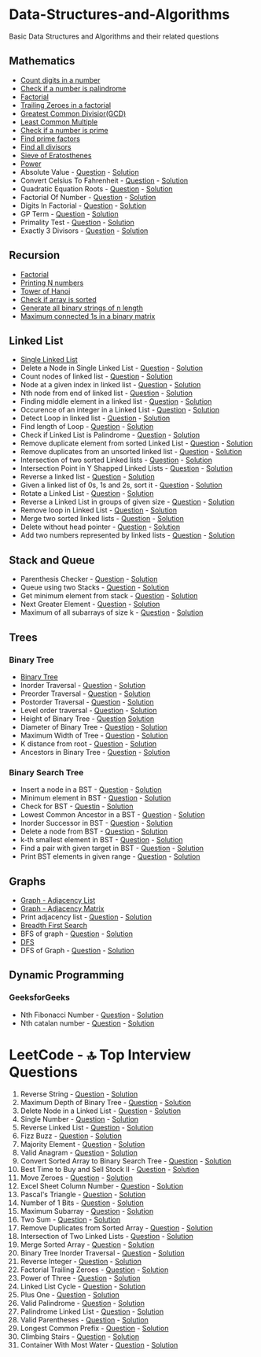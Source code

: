 # Data-Structures-and-Algorithms

Basic Data Structures and Algorithms and their related questions

## Mathematics

- [Count digits in a number](https://github.com/harshitbhat/Data-Structures-and-Algorithms/blob/master/000-Mathematics/001.countDigits.py)
- [Check if a number is palindrome](https://github.com/harshitbhat/Data-Structures-and-Algorithms/blob/master/000-Mathematics/002.palindrome.py)
- [Factorial](https://github.com/harshitbhat/Data-Structures-and-Algorithms/blob/master/000-Mathematics/003.factorial.py)
- [Trailing Zeroes in a factorial](https://github.com/harshitbhat/Data-Structures-and-Algorithms/blob/master/000-Mathematics/004.trailingZeros.py)
- [Greatest Common Divisior(GCD)](https://github.com/harshitbhat/Data-Structures-and-Algorithms/blob/master/000-Mathematics/005.gcd.py)
- [Least Common Multiple](https://github.com/harshitbhat/Data-Structures-and-Algorithms/blob/master/000-Mathematics/006.lcm.py)
- [Check if a number is prime](https://github.com/harshitbhat/Data-Structures-and-Algorithms/blob/master/000-Mathematics/007.checkPrimes.py)
- [Find prime factors](https://github.com/harshitbhat/Data-Structures-and-Algorithms/blob/master/000-Mathematics/008.primeFactors.py)
- [Find all divisors](https://github.com/harshitbhat/Data-Structures-and-Algorithms/blob/master/000-Mathematics/009.divisors.py)
- [Sieve of Eratosthenes](https://github.com/harshitbhat/Data-Structures-and-Algorithms/blob/master/000-Mathematics/010.sieveOfEratosthenes.py)
- [Power](https://github.com/harshitbhat/Data-Structures-and-Algorithms/blob/master/000-Mathematics/011.power.py)
- Absolute Value - [Question](https://practice.geeksforgeeks.org/problems/absolute-value/1) - [Solution](https://github.com/harshitbhat/Data-Structures-and-Algorithms/blob/master/000-Mathematics/012.absolute-value.py)
- Convert Celsius To Fahrenheit - [Question](https://practice.geeksforgeeks.org/problems/convert-celsius-to-fahrenheit/1/) - [Solution](https://github.com/harshitbhat/Data-Structures-and-Algorithms/blob/master/000-Mathematics/013.convert-celsius-to-fahrenheit.py)
- Quadratic Equation Roots - [Question](https://practice.geeksforgeeks.org/problems/quadratic-equation-roots/1) - [Solution](https://github.com/harshitbhat/Data-Structures-and-Algorithms/blob/master/000-Mathematics/014.quadratic-equation-roots.py)
- Factorial Of Number - [Question](https://practice.geeksforgeeks.org/problems/factorial-of-number/1) - [Solution](https://github.com/harshitbhat/Data-Structures-and-Algorithms/blob/master/000-Mathematics/015.factorial-of-number.py)
- Digits In Factorial - [Question](https://practice.geeksforgeeks.org/problems/digits-in-factorial/1) - [Solution](https://github.com/harshitbhat/Data-Structures-and-Algorithms/blob/master/000-Mathematics/016.digits-in-factorial.py)
- GP Term - [Question](https://practice.geeksforgeeks.org/problems/gp-term/1) - [Solution](https://github.com/harshitbhat/Data-Structures-and-Algorithms/blob/master/000-Mathematics/017.gp-term.py)
- Primality Test - [Question](https://practice.geeksforgeeks.org/problems/primality-test/1) - [Solution](https://github.com/harshitbhat/Data-Structures-and-Algorithms/blob/master/000-Mathematics/018.primality-test.py)
- Exactly 3 Divisors - [Question](https://practice.geeksforgeeks.org/problems/exactly-3-divisors/1) - [Solution](https://github.com/harshitbhat/Data-Structures-and-Algorithms/blob/master/000-Mathematics/019.exactly-3-divisors.py)

## Recursion

- [Factorial](https://github.com/harshitbhat/Data-Structures-and-Algorithms/blob/master/001-Recursion/001.factorial.py)
- [Printing N numbers](https://github.com/harshitbhat/Data-Structures-and-Algorithms/blob/master/001-Recursion/002.printing-N-numbers.py)
- [Tower of Hanoi](https://github.com/harshitbhat/Data-Structures-and-Algorithms/blob/master/001-Recursion/003.towerOfHanoi.py)
- [Check if array is sorted](https://github.com/harshitbhat/Data-Structures-and-Algorithms/blob/master/001-Recursion/004.checkIfSorted.py)
- [Generate all binary strings of n length](https://github.com/harshitbhat/Data-Structures-and-Algorithms/blob/master/001-Recursion/005.generateBinaryStrings.py)
- [Maximum connected 1s in a binary matrix](https://github.com/harshitbhat/Data-Structures-and-Algorithms/blob/master/001-Recursion/006.maximumConnected.py)

## Linked List

- [Single Linked List](https://github.com/harshitbhat/Data-Structures-and-Algorithms/blob/master/002-LinkedList/001.singleLinkedList.py)
- Delete a Node in Single Linked List - [Question](https://practice.geeksforgeeks.org/problems/delete-a-node-in-single-linked-list/1) - [Solution](https://github.com/harshitbhat/Data-Structures-and-Algorithms/blob/master/002-LinkedList/002.deleteAtPosition.py)
- Count nodes of linked list - [Question](https://practice.geeksforgeeks.org/problems/count-nodes-of-linked-list/1) - [Solution](https://github.com/harshitbhat/Data-Structures-and-Algorithms/blob/master/002-LinkedList/003.countNodes.py)
- Node at a given index in linked list - [Question](https://practice.geeksforgeeks.org/problems/node-at-a-given-index-in-linked-list/1) - [Solution](https://github.com/harshitbhat/Data-Structures-and-Algorithms/blob/master/002-LinkedList/004.nodeAtgivenIndex.py)
- Nth node from end of linked list - [Question](https://practice.geeksforgeeks.org/problems/nth-node-from-end-of-linked-list/1) - [Solution](https://github.com/harshitbhat/Data-Structures-and-Algorithms/blob/master/002-LinkedList/005.nthNodeFromEnd.py)
- Finding middle element in a linked list - [Question](https://practice.geeksforgeeks.org/problems/finding-middle-element-in-a-linked-list/1) - [Solution](https://github.com/harshitbhat/Data-Structures-and-Algorithms/blob/master/002-LinkedList/006.middleElementOfLinkedList.py)
- Occurence of an integer in a Linked List - [Question](https://practice.geeksforgeeks.org/problems/occurence-of-an-integer-in-a-linked-list/1) - [Solution](https://github.com/harshitbhat/Data-Structures-and-Algorithms/blob/master/002-LinkedList/007.elementOccurence.py)
- Detect Loop in linked list - [Question](https://practice.geeksforgeeks.org/problems/detect-loop-in-linked-list/1) - [Solution](https://github.com/harshitbhat/Data-Structures-and-Algorithms/blob/master/002-LinkedList/008.detectLoop.py)
- Find length of Loop - [Question](https://practice.geeksforgeeks.org/problems/find-length-of-loop/1) - [Solution](https://github.com/harshitbhat/Data-Structures-and-Algorithms/blob/master/002-LinkedList/009.lengthOfLoop.py)
- Check if Linked List is Palindrome - [Question](https://practice.geeksforgeeks.org/problems/check-if-linked-list-is-pallindrome/1) - [Solution](https://github.com/harshitbhat/Data-Structures-and-Algorithms/blob/master/002-LinkedList/010.isPalindrome.py)
- Remove duplicate element from sorted Linked List - [Question](https://practice.geeksforgeeks.org/problems/remove-duplicate-element-from-sorted-linked-list/1) - [Solution](https://github.com/harshitbhat/Data-Structures-and-Algorithms/blob/master/002-LinkedList/011.removeDuplicateFromSortedList.py)
- Remove duplicates from an unsorted linked list - [Question](https://practice.geeksforgeeks.org/problems/remove-duplicates-from-an-unsorted-linked-list/1) - [Solution](https://github.com/harshitbhat/Data-Structures-and-Algorithms/blob/master/002-LinkedList/012.removeDuplicatesinUnsortedList.py)
- Intersection of two sorted Linked lists - [Question](https://practice.geeksforgeeks.org/problems/intersection-of-two-sorted-linked-lists/1) - [Solution](https://github.com/harshitbhat/Data-Structures-and-Algorithms/blob/master/002-LinkedList/013.intersection-of-two-sorted-linked-lists.py)
- Intersection Point in Y Shapped Linked Lists - [Question](https://practice.geeksforgeeks.org/problems/intersection-point-in-y-shapped-linked-lists/1) - [Solution](https://github.com/harshitbhat/Data-Structures-and-Algorithms/blob/master/002-LinkedList/014.intersection-point-in-y-shapped-linked-lists.py)
- Reverse a linked list - [Question](https://practice.geeksforgeeks.org/problems/reverse-a-linked-list/1) - [Solution](https://github.com/harshitbhat/Data-Structures-and-Algorithms/blob/master/002-LinkedList/015.reverse-a-linked-list.py)
- Given a linked list of 0s, 1s and 2s, sort it - [Question](https://practice.geeksforgeeks.org/problems/given-a-linked-list-of-0s-1s-and-2s-sort-it/1) - [Solution](https://github.com/harshitbhat/Data-Structures-and-Algorithms/blob/master/002-LinkedList/016.given-a-linked-list-of-0s-1s-and-2s-sort-it.py)
- Rotate a Linked List - [Question](https://practice.geeksforgeeks.org/problems/rotate-a-linked-list/1#) - [Solution](https://github.com/harshitbhat/Data-Structures-and-Algorithms/blob/master/002-LinkedList/017.rotate-a-linked-list.py)
- Reverse a Linked List in groups of given size - [Question](https://practice.geeksforgeeks.org/problems/reverse-a-linked-list-in-groups-of-given-size/1) - [Solution](https://github.com/harshitbhat/Data-Structures-and-Algorithms/blob/master/002-LinkedList/018.reverse-a-linked-list-in-groups-of-given-size.py)
- Remove loop in Linked List - [Question](https://practice.geeksforgeeks.org/problems/remove-loop-in-linked-list/1) - [Solution](https://github.com/harshitbhat/Data-Structures-and-Algorithms/blob/master/002-LinkedList/019.remove-loop-in-linked-list.py)
- Merge two sorted linked lists - [Question](https://practice.geeksforgeeks.org/problems/merge-two-sorted-linked-lists/1#) - [Solution](https://github.com/harshitbhat/Data-Structures-and-Algorithms/blob/master/002-LinkedList/020.merge-two-sorted-linked-lists.py)
- Delete without head pointer - [Question](https://practice.geeksforgeeks.org/problems/delete-without-head-pointer/1#) - [Solution](https://github.com/harshitbhat/Data-Structures-and-Algorithms/blob/master/002-LinkedList/021.delete-without-head-pointer.py)
- Add two numbers represented by linked lists - [Question](https://practice.geeksforgeeks.org/problems/add-two-numbers-represented-by-linked-lists/1#) - [Solution](https://github.com/harshitbhat/Data-Structures-and-Algorithms/blob/master/002-LinkedList/022.add-two-numbers-represented-by-linked-lists.py)

## Stack and Queue

- Parenthesis Checker - [Question](https://practice.geeksforgeeks.org/problems/parenthesis-checker2744/1#) - [Solution](https://github.com/harshitbhat/Data-Structures-and-Algorithms/blob/master/003-Stacks%26Queues/001.parenthesis-checker.py)
- Queue using two Stacks - [Question](https://practice.geeksforgeeks.org/problems/queue-using-two-stacks/1) - [Solution](https://github.com/harshitbhat/Data-Structures-and-Algorithms/blob/master/003-Stacks%26Queues/003.queue-using-two-stacks.py)
- Get minimum element from stack - [Question](https://practice.geeksforgeeks.org/problems/get-minimum-element-from-stack/1) - [Solution](https://github.com/harshitbhat/Data-Structures-and-Algorithms/blob/master/003-Stacks%26Queues/004.get-minimum-element-from-stack.py)
- Next Greater Element - [Question](https://practice.geeksforgeeks.org/problems/next-larger-element-1587115620/1#) - [Solution](https://github.com/harshitbhat/Data-Structures-and-Algorithms/blob/master/003-Stacks%26Queues/002.next-larger-element.py)
- Maximum of all subarrays of size k - [Question](https://practice.geeksforgeeks.org/problems/maximum-of-all-subarrays-of-size-k3101/1#) - [Solution](https://github.com/harshitbhat/Data-Structures-and-Algorithms/blob/master/003-Stacks%26Queues/005.maximum-of-all-subarrays-of-size-k.py)

## Trees

### Binary Tree

- [Binary Tree](https://github.com/harshitbhat/Data-Structures-and-Algorithms/blob/master/004-Tree/001.binaryTree.py)
- Inorder Traversal - [Question](https://practice.geeksforgeeks.org/problems/inorder-traversal/1) - [Solution](https://github.com/harshitbhat/Data-Structures-and-Algorithms/blob/master/004-Tree/002.inOrderTraversal.py)
- Preorder Traversal - [Question](https://practice.geeksforgeeks.org/problems/preorder-traversal/1) - [Solution](https://github.com/harshitbhat/Data-Structures-and-Algorithms/blob/master/004-Tree/003.preOrderTraversal.py)
- Postorder Traversal - [Question](https://practice.geeksforgeeks.org/problems/postorder-traversal/1) - [Solution](https://github.com/harshitbhat/Data-Structures-and-Algorithms/blob/master/004-Tree/004.postOrderTraversal.py)
- Level order traversal - [Question](https://practice.geeksforgeeks.org/problems/level-order-traversal/1) - [Solution](https://github.com/harshitbhat/Data-Structures-and-Algorithms/blob/master/004-Tree/005.levelOrderTraversal.py)
- Height of Binary Tree - [Question](https://practice.geeksforgeeks.org/problems/height-of-binary-tree/1) [Solution](https://github.com/harshitbhat/Data-Structures-and-Algorithms/blob/master/004-Tree/006.height-of-binary-tree.py)
- Diameter of Binary Tree - [Question](https://practice.geeksforgeeks.org/problems/diameter-of-binary-tree/1) - [Solution](https://github.com/harshitbhat/Data-Structures-and-Algorithms/blob/master/004-Tree/007.diameter-of-binary-tree.py)
- Maximum Width of Tree - [Question](https://practice.geeksforgeeks.org/problems/maximum-width-of-tree/1#) - [Solution](https://github.com/harshitbhat/Data-Structures-and-Algorithms/blob/master/004-Tree/008.maximum-width-of-tree.py)
- K distance from root - [Question](https://practice.geeksforgeeks.org/problems/k-distance-from-root/1#) - [Solution](https://github.com/harshitbhat/Data-Structures-and-Algorithms/blob/master/004-Tree/009.k-distance-from-root.py)
- Ancestors in Binary Tree - [Question](https://practice.geeksforgeeks.org/problems/ancestors-in-binary-tree/1) - [Solution](https://github.com/harshitbhat/Data-Structures-and-Algorithms/blob/master/004-Tree/010.ancestors-in-binary-tree.py)

### Binary Search Tree

- Insert a node in a BST - [Question](https://practice.geeksforgeeks.org/problems/insert-a-node-in-a-bst/1) - [Solution](https://github.com/harshitbhat/Data-Structures-and-Algorithms/blob/master/004-Tree/011.insert-a-node-in-a-bst.py)
- Minimum element in BST - [Question](https://practice.geeksforgeeks.org/problems/minimum-element-in-bst/1) - [Solution](https://github.com/harshitbhat/Data-Structures-and-Algorithms/blob/master/004-Tree/012.minimum-element-in-bst.py)
- Check for BST - [Questin](https://practice.geeksforgeeks.org/problems/check-for-bst/1) - [Solution](https://github.com/harshitbhat/Data-Structures-and-Algorithms/blob/master/004-Tree/013.check-for-bst.py)
- Lowest Common Ancestor in a BST - [Question](https://practice.geeksforgeeks.org/problems/lowest-common-ancestor-in-a-bst/1) - [Solution](https://github.com/harshitbhat/Data-Structures-and-Algorithms/blob/master/004-Tree/014.lowest-common-ancestor-in-a-bst.py)
- Inorder Successor in BST - [Question](https://practice.geeksforgeeks.org/problems/inorder-successor-in-bst/1) - [Solution](https://github.com/harshitbhat/Data-Structures-and-Algorithms/blob/master/004-Tree/015.inorder-successor-in-bst.py)
- Delete a node from BST - [Question](https://practice.geeksforgeeks.org/problems/delete-a-node-from-bst/1) - [Solution](https://github.com/harshitbhat/Data-Structures-and-Algorithms/blob/master/004-Tree/016.delete-a-node-from-bst.py)
- k-th smallest element in BST - [Question](https://practice.geeksforgeeks.org/problems/find-k-th-smallest-element-in-bst/1) - [Solution](https://github.com/harshitbhat/Data-Structures-and-Algorithms/blob/master/004-Tree/017.find-k-th-smallest-element-in-bst.py)
- Find a pair with given target in BST - [Question](https://practice.geeksforgeeks.org/problems/find-a-pair-with-given-target-in-bst/1) - [Solution](https://github.com/harshitbhat/Data-Structures-and-Algorithms/blob/master/004-Tree/018.find-a-pair-with-given-target-in-bst.py)
- Print BST elements in given range - [Question](https://practice.geeksforgeeks.org/problems/print-bst-elements-in-given-range/1) - [Solution](https://github.com/harshitbhat/Data-Structures-and-Algorithms/blob/master/004-Tree/019.print-bst-elements-in-given-range.py)

## Graphs

- [Graph - Adjacency List](https://github.com/harshitbhat/Data-Structures-and-Algorithms/blob/master/005-Graphs/001.graph-AdjacencyList.py)
- [Graph - Adjacency Matrix](https://github.com/harshitbhat/Data-Structures-and-Algorithms/blob/master/005-Graphs/002.graph-AdjacencyMatrix.py)
- Print adjacency list - [Question](https://practice.geeksforgeeks.org/problems/print-adjacency-list-1587115620/1) - [Solution](https://github.com/harshitbhat/Data-Structures-and-Algorithms/blob/master/005-Graphs/003.print-adjacency-list.py)
- [Breadth First Search](https://github.com/harshitbhat/Data-Structures-and-Algorithms/blob/master/005-Graphs/004.BFS.py)
- BFS of graph - [Question](https://practice.geeksforgeeks.org/problems/bfs-traversal-of-graph/1) - [Solution](https://github.com/harshitbhat/Data-Structures-and-Algorithms/blob/master/005-Graphs/005.bfs-traversal-of-graph.py)
- [DFS](https://github.com/harshitbhat/Data-Structures-and-Algorithms/blob/master/005-Graphs/006.DFS.py)
- DFS of Graph - [Question](https://practice.geeksforgeeks.org/problems/depth-first-traversal-for-a-graph/1#) - [Solution](https://github.com/harshitbhat/Data-Structures-and-Algorithms/blob/master/005-Graphs/007.depth-first-traversal-for-a-graph.py)

## Dynamic Programming

### GeeksforGeeks

- Nth Fibonacci Number - [Question](https://practice.geeksforgeeks.org/problems/nth-fibonacci-number1335/1) - [Solution](https://github.com/harshitbhat/Data-Structures-and-Algorithms/blob/master/006-DynamicProgramming/001.nth-fibonacci-number.py)
- Nth catalan number - [Question](https://practice.geeksforgeeks.org/problems/nth-catalan-number0817/1) - [Solution](https://github.com/harshitbhat/Data-Structures-and-Algorithms/blob/master/006-DynamicProgramming/002.nth-catalan-number.py)

# LeetCode - 🔝 Top Interview Questions

1. Reverse String - [Question](https://leetcode.com/problems/reverse-string/) - [Solution](https://github.com/harshitbhat/Data-Structures-and-Algorithms/blob/master/LeetCode%20-%20%F0%9F%94%9D%20Top%20Interview%20Questions/001.reverse-string.py)
2. Maximum Depth of Binary Tree - [Question](https://leetcode.com/problems/maximum-depth-of-binary-tree/) - [Solution](https://github.com/harshitbhat/Data-Structures-and-Algorithms/blob/master/LeetCode%20-%20%F0%9F%94%9D%20Top%20Interview%20Questions/002.maximum-depth-of-binary-tree.py)
3. Delete Node in a Linked List - [Question](https://leetcode.com/problems/delete-node-in-a-linked-list) - [Solution](https://github.com/harshitbhat/Data-Structures-and-Algorithms/blob/master/LeetCode%20-%20%F0%9F%94%9D%20Top%20Interview%20Questions/003.delete-node-in-a-linked-list.py)
4. Single Number - [Question](https://leetcode.com/problems/single-number/) - [Solution](https://github.com/harshitbhat/Data-Structures-and-Algorithms/blob/master/LeetCode%20-%20%F0%9F%94%9D%20Top%20Interview%20Questions/004.single-number.py)
5. Reverse Linked List - [Question](https://leetcode.com/problems/reverse-linked-list) - [Solution](https://github.com/harshitbhat/Data-Structures-and-Algorithms/blob/master/LeetCode%20-%20%F0%9F%94%9D%20Top%20Interview%20Questions/005.reverse-linked-list.py)
6. Fizz Buzz - [Question](https://leetcode.com/problems/fizz-buzz) - [Solution](https://github.com/harshitbhat/Data-Structures-and-Algorithms/blob/master/LeetCode%20-%20%F0%9F%94%9D%20Top%20Interview%20Questions/006.fizz-buzz.py)
7. Majority Element - [Question](https://leetcode.com/problems/majority-element/) - [Solution](https://github.com/harshitbhat/Data-Structures-and-Algorithms/blob/master/LeetCode%20-%20%F0%9F%94%9D%20Top%20Interview%20Questions/007.majority-element.py)
8. Valid Anagram - [Question](https://leetcode.com/problems/valid-anagram/) - [Solution](https://github.com/harshitbhat/Data-Structures-and-Algorithms/blob/master/LeetCode%20-%20%F0%9F%94%9D%20Top%20Interview%20Questions/007.majority-element.py)
9. Convert Sorted Array to Binary Search Tree - [Question](https://leetcode.com/problems/convert-sorted-array-to-binary-search-tree/) - [Solution](https://github.com/harshitbhat/Data-Structures-and-Algorithms/blob/master/LeetCode%20-%20%F0%9F%94%9D%20Top%20Interview%20Questions/009.convert-sorted-array-to-binary-search-tree.py)
10. Best Time to Buy and Sell Stock II - [Question](https://leetcode.com/problems/best-time-to-buy-and-sell-stock-ii/) - [Solution](https://github.com/harshitbhat/Data-Structures-and-Algorithms/blob/master/LeetCode%20-%20%F0%9F%94%9D%20Top%20Interview%20Questions/010.best-time-to-buy-and-sell-stock-ii.py)
11. Move Zeroes - [Question](https://leetcode.com/problems/move-zeroes/) - [Solution](https://github.com/harshitbhat/Data-Structures-and-Algorithms/blob/master/LeetCode%20-%20%F0%9F%94%9D%20Top%20Interview%20Questions/011.move-zeroes.py)
12. Excel Sheet Column Number - [Question](https://leetcode.com/problems/excel-sheet-column-number/) - [Solution](https://github.com/harshitbhat/Data-Structures-and-Algorithms/blob/master/LeetCode%20-%20%F0%9F%94%9D%20Top%20Interview%20Questions/012.excel-sheet-column-number.py)
13. Pascal's Triangle - [Question](https://leetcode.com/problems/pascals-triangle/) - [Solution](https://github.com/harshitbhat/Data-Structures-and-Algorithms/blob/master/LeetCode%20-%20%F0%9F%94%9D%20Top%20Interview%20Questions/013.pascals-triangle.py)
14. Number of 1 Bits - [Question](https://leetcode.com/problems/number-of-1-bits/) - [Solution](https://github.com/harshitbhat/Data-Structures-and-Algorithms/blob/master/LeetCode%20-%20%F0%9F%94%9D%20Top%20Interview%20Questions/014.number-of-1-bits.py)
15. Maximum Subarray - [Question](https://leetcode.com/problems/maximum-subarray/) - [Solution](https://github.com/harshitbhat/Data-Structures-and-Algorithms/blob/master/LeetCode%20-%20%F0%9F%94%9D%20Top%20Interview%20Questions/015.maximum-subarray.py)
16. Two Sum - [Question](https://leetcode.com/problems/two-sum/) - [Solution](https://github.com/harshitbhat/Data-Structures-and-Algorithms/blob/master/LeetCode%20-%20%F0%9F%94%9D%20Top%20Interview%20Questions/016.two-sum.py)
17. Remove Duplicates from Sorted Array - [Question](https://leetcode.com/problems/remove-duplicates-from-sorted-array/) - [Solution](https://github.com/harshitbhat/Data-Structures-and-Algorithms/blob/master/LeetCode%20-%20%F0%9F%94%9D%20Top%20Interview%20Questions/017.remove-duplicates-from-sorted-array.py)
18. Intersection of Two Linked Lists - [Question](https://leetcode.com/problems/intersection-of-two-linked-lists/) - [Solution](https://github.com/harshitbhat/Data-Structures-and-Algorithms/blob/master/LeetCode%20-%20%F0%9F%94%9D%20Top%20Interview%20Questions/018.intersection-of-two-linked-lists.py)
19. Merge Sorted Array - [Question](https://leetcode.com/problems/merge-sorted-array/) - [Solution](https://github.com/harshitbhat/Data-Structures-and-Algorithms/blob/master/LeetCode%20-%20%F0%9F%94%9D%20Top%20Interview%20Questions/019.merge-sorted-array.js)
20. Binary Tree Inorder Traversal - [Question](https://leetcode.com/problems/binary-tree-inorder-traversal/) - [Solution](https://github.com/harshitbhat/Data-Structures-and-Algorithms/blob/master/LeetCode%20-%20%F0%9F%94%9D%20Top%20Interview%20Questions/020.binary-tree-inorder-traversal.py)
21. Reverse Integer - [Question](https://leetcode.com/problems/reverse-integer/) - [Solution](https://github.com/harshitbhat/Data-Structures-and-Algorithms/blob/master/LeetCode%20-%20%F0%9F%94%9D%20Top%20Interview%20Questions/021.reverse-integer.py)
22. Factorial Trailing Zeroes - [Question](https://leetcode.com/problems/factorial-trailing-zeroes/) - [Solution](https://github.com/harshitbhat/Data-Structures-and-Algorithms/blob/master/LeetCode%20-%20%F0%9F%94%9D%20Top%20Interview%20Questions/022.factorial-trailing-zeroes.py)
23. Power of Three - [Question](https://leetcode.com/problems/power-of-three/) - [Solution](https://github.com/harshitbhat/Data-Structures-and-Algorithms/blob/master/LeetCode%20-%20%F0%9F%94%9D%20Top%20Interview%20Questions/023.power-of-three.py)
24. Linked List Cycle - [Question](https://leetcode.com/problems/linked-list-cycle/) - [Solution](https://github.com/harshitbhat/Data-Structures-and-Algorithms/blob/master/LeetCode%20-%20%F0%9F%94%9D%20Top%20Interview%20Questions/024.linked-list-cycle.py)
25. Plus One - [Question](https://leetcode.com/problems/plus-one/) - [Solution](https://github.com/harshitbhat/Data-Structures-and-Algorithms/blob/master/LeetCode%20-%20%F0%9F%94%9D%20Top%20Interview%20Questions/025.plus-one.py)
26. Valid Palindrome - [Question](https://leetcode.com/problems/valid-palindrome/) - [Solution](https://github.com/harshitbhat/Data-Structures-and-Algorithms/blob/master/LeetCode%20-%20%F0%9F%94%9D%20Top%20Interview%20Questions/026.valid-palindrome.py)
27. Palindrome Linked List - [Question](https://leetcode.com/problems/palindrome-linked-list/) - [Solution](https://github.com/harshitbhat/Data-Structures-and-Algorithms/blob/master/LeetCode%20-%20%F0%9F%94%9D%20Top%20Interview%20Questions/027.palindrome-linked-list.py)
28. Valid Parentheses - [Question](https://leetcode.com/problems/valid-parentheses/) - [Solution](https://github.com/harshitbhat/Data-Structures-and-Algorithms/blob/master/LeetCode%20-%20%F0%9F%94%9D%20Top%20Interview%20Questions/028.valid-parentheses.py)
29. Longest Common Prefix - [Question](https://leetcode.com/problems/longest-common-prefix/) - [Solution](https://github.com/harshitbhat/Data-Structures-and-Algorithms/blob/master/LeetCode%20-%20%F0%9F%94%9D%20Top%20Interview%20Questions/029.longest-common-prefix.py)
30. Climbing Stairs - [Question](https://leetcode.com/problems/climbing-stairs/) - [Solution](https://github.com/harshitbhat/Data-Structures-and-Algorithms/blob/master/LeetCode%20-%20%F0%9F%94%9D%20Top%20Interview%20Questions/030.climbing-stairs.js)
31. Container With Most Water - [Question](https://leetcode.com/problems/container-with-most-water/) - [Solution](https://github.com/harshitbhat/Data-Structures-and-Algorithms/blob/master/LeetCode%20-%20%F0%9F%94%9D%20Top%20Interview%20Questions/031.container-with-most-water.py)
